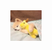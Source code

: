 <div align=center>

<img src="image/joe.jpg" width="10%">

</div>

<!-- 
# Welcome to HoneyJoe's Homepage!   -->



<!-- [Special thanks: cy3486](http://cy3486.github.io) -->
